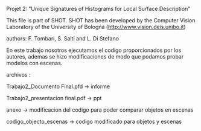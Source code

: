 Projet 2: "Unique Signatures of Histograms for Local Surface Description"

This file is part of SHOT. SHOT has been developed by the 
	Computer Vision Laboratory of the University of Bologna
	(http://www.vision.deis.unibo.it)

authors: F. Tombari, S. Salti and L. Di Stefano 


En este trabajo nosotros ejecutamos el codigo proporcionados por los autores, ademas se hizo modificaciones 
de modo que podamos probar modelos con escenas.


archivos :

Trabajo2_Documento Final.pfd -> informe

Trabajo2_presentacion final.pdf -> ppt

anexo -> modificacion del codigo para poder comparar objetos en escenas

codigo_objecto_escenas -> codigo modificado para objetos y escenas



